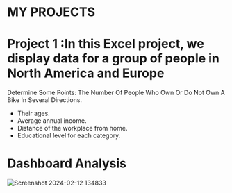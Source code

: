 # MY PROJECTS

# Project 1 :In this Excel project, we display data for a group of people in North America and Europe

Determine Some Points: The Number Of People Who Own Or Do Not Own A Bike In Several Directions.

 *	Their ages.
 * Average annual income.
 * Distance of the workplace from home.
 *	Educational level for each category.

# Dashboard Analysis
![Screenshot 2024-02-12 134833](https://github.com/momo-saad/Mohamed_Portfolio/assets/133122558/482a95bc-5980-4867-92a0-2a0e04ce0e51)
